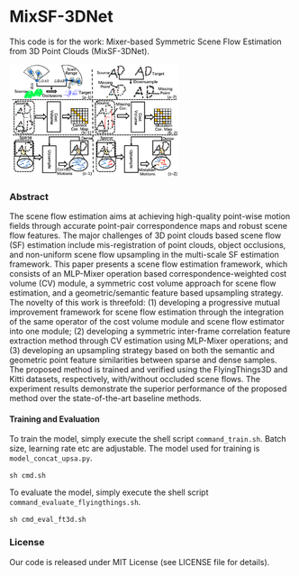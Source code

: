 # MixSF-3DNet
This code is for the work: Mixer-based Symmetric Scene Flow Estimation from 3D Point Clouds (MixSF-3DNet).

<img src="https://github.com/SJWang2015/MixSF-3DNet/blob/main/media/poster-v3.png" width="60%">

### Abstract

The scene flow estimation aims at achieving high-quality point-wise motion fields through accurate point-pair correspondence maps and robust scene flow features. The major challenges of 3D point clouds based scene flow (SF) estimation include mis-registration of point clouds, object occlusions, and non-uniform scene flow upsampling in the multi-scale SF estimation framework. This paper presents a scene flow estimation framework, which consists of an MLP-Mixer operation based correspondence-weighted cost volume (CV) module, a symmetric cost volume approach for scene flow estimation, and a geometric/semantic feature based upsampling strategy. The novelty of this work is threefold: (1) developing a progressive mutual improvement framework for scene flow estimation through the integration of the same operator of the cost volume module and scene flow estimator into one module; (2) developing a symmetric inter-frame correlation feature extraction method through CV estimation using MLP-Mixer operations; and (3) developing an upsampling strategy based on both the semantic and geometric point feature similarities between sparse and dense samples. The proposed method is trained and verified using the FlyingThings3D and Kitti datasets, respectively, with/without occluded scene flows. The experiment results demonstrate the superior performance of the proposed method over the state-of-the-art baseline methods.

#### Training and Evaluation

To train the model, simply execute the shell script `command_train.sh`. Batch size, learning rate etc are adjustable. The model used for training is `model_concat_upsa.py`.

```
sh cmd.sh
```

To evaluate the model, simply execute the shell script `command_evaluate_flyingthings.sh`.

```
sh cmd_eval_ft3d.sh
```


### License
Our code is released under MIT License (see LICENSE file for details).

